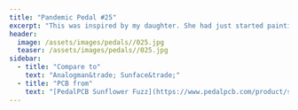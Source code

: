 ```yaml
---
title: "Pandemic Pedal #25"
excerpt: "This was inspired by my daughter. She had just started painting and she was doing flowers. I really liked them so this pedal was perfect as a tribute to her. I like using the knobs as the flower centers and the led is a ladybug on the leaf. The spider in the lower right is to cover a chip I got in the enclosure."
header:
  image: /assets/images/pedals//025.jpg
  teaser: /assets/images/pedals//025.jpg
sidebar:
  - title: "Compare to"
    text: "Analogman&trade; Sunface&trade;"
  - title: "PCB from"
    text: "[PedalPCB Sunflower Fuzz](https://www.pedalpcb.com/product/sunflower/)"
---
```



